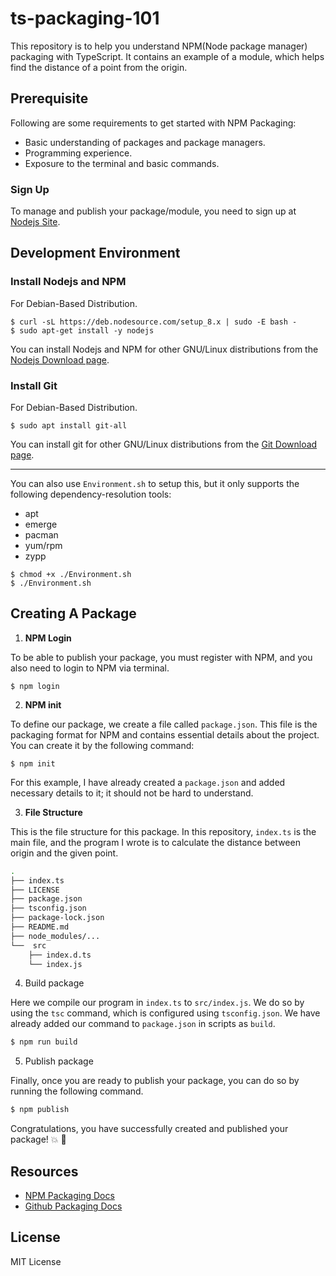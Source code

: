 # ts-packaging-101

This repository is to help you understand NPM(Node package manager) packaging with TypeScript. It contains an example of a module, which helps find the distance of a point from the origin.

## Prerequisite

Following are some requirements to get started with NPM Packaging: 

- Basic understanding of packages and package managers. 
- Programming experience.
- Exposure to the terminal and basic commands.

### Sign Up

To manage and publish your package/module, you need to sign up at [Nodejs Site](https://www.npmjs.com).

## Development Environment

### Install Nodejs and NPM
	
For Debian-Based Distribution.
```console
$ curl -sL https://deb.nodesource.com/setup_8.x | sudo -E bash -
$ sudo apt-get install -y nodejs
```

You can install Nodejs and NPM for other GNU/Linux distributions from the [Nodejs Download page](https://nodejs.org/en/download/package-manager/).


### Install Git

For Debian-Based Distribution.

```console
$ sudo apt install git-all
```

You can install git for other GNU/Linux distributions from the [Git Download page](https://git-scm.com/book/en/v2/Getting-Started-Installing-Git).

---

You can also use `Environment.sh` to setup this, but it only supports the following dependency-resolution tools:

- apt
- emerge
- pacman 
- yum/rpm
- zypp

```console
$ chmod +x ./Environment.sh
$ ./Environment.sh
```

## Creating A Package

1. **NPM Login**

To be able to publish your package, you must register with NPM, and you also need to login to NPM via terminal.

```console
$ npm login
```

2. **NPM init**

To define our package, we create a file called `package.json`. This file is the packaging format for NPM and contains essential details about the project. You can create it by the following command:  

```console
$ npm init
``` 

For this example, I have already created a `package.json` and added necessary details to it; it should not be hard to understand.


3. **File Structure**

This is the file structure for this package. In this repository, `index.ts` is the main file, and the program I wrote is to calculate the distance between origin and the given point.

```bash
.
├── index.ts
├── LICENSE
├── package.json
├── tsconfig.json
├── package-lock.json
├── README.md
├── node_modules/...
└──  src 
    ├── index.d.ts
    └── index.js
```

4. Build package

Here we compile our program in `index.ts` to `src/index.js`. We do so by using the `tsc` command, which is configured using `tsconfig.json`. We have already added our command to `package.json` in scripts as `build`.

```bash
$ npm run build
```

5. Publish package

Finally, once you are ready to publish your package, you can do so by running the following command.

```bash
$ npm publish
```

Congratulations, you have successfully created and published your package! :boom: :tada:

## Resources

- [NPM Packaging Docs](https://docs.npmjs.com/packages-and-modules/)
- [Github Packaging Docs](https://help.github.com/en/packages)

## License

MIT License

